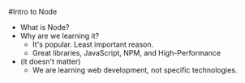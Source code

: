 #Intro to Node

* What is Node?
* Why are we learning it?
    * It's popular. Least important reason.
    * Great libraries, JavaScript, NPM, and High-Performance
* (it doesn't matter)
    * We are learning web development, not specific technologies.